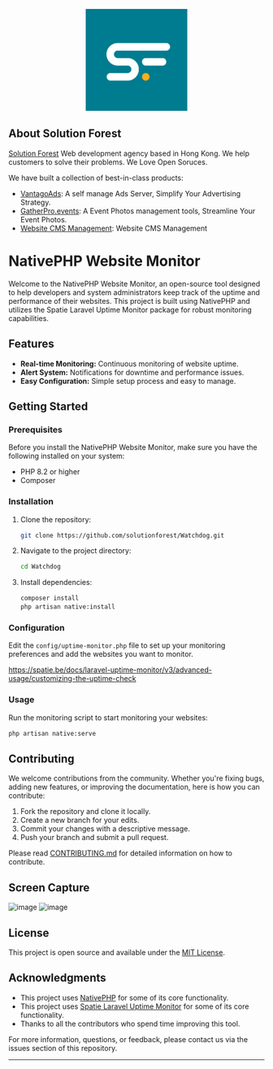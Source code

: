 <p align="center"><a href="https://solutionforest.com" target="_blank"><img src="https://github.com/solutionforest/.github/blob/main/docs/images/sf.png?raw=true" width="200"></a></p>


## About Solution Forest

[Solution Forest](https://solutionforest.com) Web development agency based in Hong Kong. We help customers to solve their problems. We Love Open Soruces. 

We have built a collection of best-in-class products:

- [VantagoAds](https://vantagoads.com): A self manage Ads Server, Simplify Your Advertising Strategy.
- [GatherPro.events](https://gatherpro.events): A Event Photos management tools, Streamline Your Event Photos.
- [Website CMS Management](https://filamentphp.com/plugins/solution-forest-cms-website): Website CMS Management

# NativePHP Website Monitor

Welcome to the NativePHP Website Monitor, an open-source tool designed to help developers and system administrators keep track of the uptime and performance of their websites. This project is built using NativePHP and utilizes the Spatie Laravel Uptime Monitor package for robust monitoring capabilities.

## Features

- **Real-time Monitoring:** Continuous monitoring of website uptime.
- **Alert System:** Notifications for downtime and performance issues.
- **Easy Configuration:** Simple setup process and easy to manage.

## Getting Started

### Prerequisites

Before you install the NativePHP Website Monitor, make sure you have the following installed on your system:

- PHP 8.2 or higher
- Composer

### Installation

1. Clone the repository:
   ```bash
   git clone https://github.com/solutionforest/Watchdog.git
   ```
2. Navigate to the project directory:
   ```bash
   cd Watchdog
   ```
3. Install dependencies:
   ```bash
   composer install
   php artisan native:install
   ```


### Configuration

Edit the `config/uptime-monitor.php` file to set up your monitoring preferences and add the websites you want to monitor.

https://spatie.be/docs/laravel-uptime-monitor/v3/advanced-usage/customizing-the-uptime-check

### Usage

Run the monitoring script to start monitoring your websites:

```bash
php artisan native:serve
```

## Contributing

We welcome contributions from the community. Whether you're fixing bugs, adding new features, or improving the documentation, here is how you can contribute:

1. Fork the repository and clone it locally.
2. Create a new branch for your edits.
3. Commit your changes with a descriptive message.
4. Push your branch and submit a pull request.

Please read [CONTRIBUTING.md](CONTRIBUTING.md) for detailed information on how to contribute.

## Screen Capture
<img width="400" alt="image" src="https://github.com/solutionforest/Watchdog/assets/68211972/525656a9-2739-48b6-9f5f-822960d45356">
<img width="400" alt="image" src="https://github.com/solutionforest/Watchdog/assets/68211972/e3bd6957-c2ac-49cb-a2f8-ca3f7cbccfc4">

## License

This project is open source and available under the [MIT License](LICENSE).

## Acknowledgments

- This project uses [NativePHP](https://nativephp.com/) for some of its core functionality.
- This project uses [Spatie Laravel Uptime Monitor](https://github.com/spatie/laravel-uptime-monitor) for some of its core functionality.
- Thanks to all the contributors who spend time improving this tool.

For more information, questions, or feedback, please contact us via the issues section of this repository.

---
